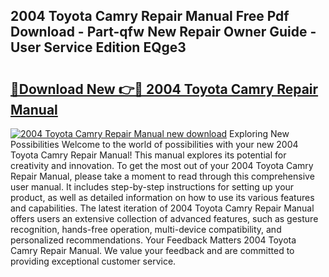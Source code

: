 ## 2004 Toyota Camry Repair Manual Free Pdf Download - Part-qfw New Repair Owner Guide - User Service Edition EQge3

# <h2><a href="http://bc37057.oget.top/?id=2004+Toyota+Camry+Repair+Manual">🔗Download New 👉🔴 2004 Toyota Camry Repair Manual</a></h2>

[![2004 Toyota Camry Repair Manual new download](https://i.imgur.com/5g1atiW.png)](http://bc37057.oget.top/?id=2004+Toyota+Camry+Repair+Manual)
Exploring New Possibilities Welcome to the world of possibilities with your new 2004 Toyota Camry Repair Manual! This manual explores its potential for creativity and innovation. To get the most out of your 2004 Toyota Camry Repair Manual, please take a moment to read through this comprehensive user manual. It includes step-by-step instructions for setting up your product, as well as detailed information on how to use its various features and capabilities. The latest iteration of 2004 Toyota Camry Repair Manual offers users an extensive collection of advanced features, such as gesture recognition, hands-free operation, multi-device compatibility, and personalized recommendations. Your Feedback Matters 2004 Toyota Camry Repair Manual. We value your feedback and are committed to providing exceptional customer service.
